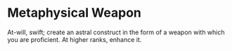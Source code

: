 # Metaphysical Weapon

At-will, swift; create an astral construct in the form of a weapon with which you are proficient. At higher ranks, enhance it.
